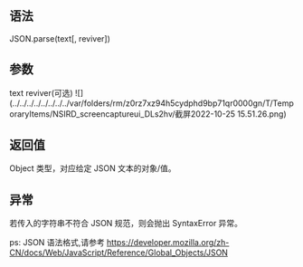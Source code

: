 ## 语法

JSON.parse(text[, reviver])

## 参数

text reviver(可选)
![](../../../../../../../../var/folders/rm/z0rz7xz94h5cydphd9bp71qr0000gn/T/TemporaryItems/NSIRD_screencaptureui_DLs2hv/截屏2022-10-25 15.51.26.png)

## 返回值

Object 类型，对应给定 JSON 文本的对象/值。

## 异常

若传入的字符串不符合 JSON 规范，则会抛出 SyntaxError 异常。

ps: JSON 语法格式,请参考 https://developer.mozilla.org/zh-CN/docs/Web/JavaScript/Reference/Global_Objects/JSON
